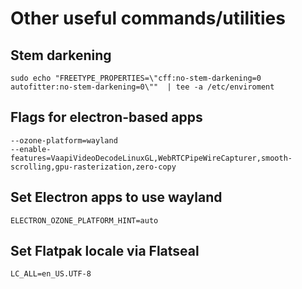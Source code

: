 # Other useful commands/utilities

## Stem darkening
```
sudo echo "FREETYPE_PROPERTIES=\"cff:no-stem-darkening=0 autofitter:no-stem-darkening=0\""  | tee -a /etc/enviroment
```
## Flags for electron-based apps
```
--ozone-platform=wayland
--enable-features=VaapiVideoDecodeLinuxGL,WebRTCPipeWireCapturer,smooth-scrolling,gpu-rasterization,zero-copy
```
## Set Electron apps to use wayland
```
ELECTRON_OZONE_PLATFORM_HINT=auto
```
## Set Flatpak locale via Flatseal
```
LC_ALL=en_US.UTF-8
```
